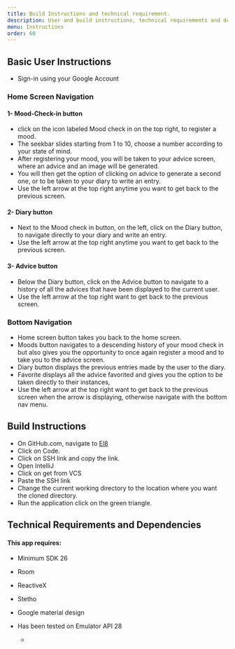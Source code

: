 ```yaml
---
title: Build Instructions and technical requirement.
description: User and build instructions, technical requirements and dependencies.
menu: Instructions
order: 60
---
```


## Basic User Instructions
- Sign-in using your Google Account

### Home Screen Navigation 

#### 1- Mood-Check-in button  
  - click on the icon labeled Mood check in on the top right, to register a mood.
  - The seekbar slides starting from 1 to 10, choose a number according to your state of mind.
  - After registering your mood, you will be taken to your advice screen, where an advice and an image will be generated.
  - You will then get the option of clicking on advice to generate a second one, or to be taken to your diary to write an entry.
  - Use the left arrow at the top right anytime you want to get back to the previous screen.

#### 2- Diary button
  - Next to the Mood check in button, on the left, click on the Diary button, to navigate directly to your diary and write an entry.
  - Use the left arrow at the top right anytime you want to get back to the previous screen. 

#### 3- Advice button
  - Below the Diary button, click on the Advice button to navigate to a history of all the advices that have been displayed to the current user.
  - Use the left arrow at the top right want to get back to the previous screen.

### Bottom Navigation 
  - Home screen button takes you back to the home screen.
  - Moods button navigates to a descending history of your mood check in but also gives you the opportunity to once again register a mood and to take you to the advice screen.
  - Diary button displays the previous entries made by the user to the diary.
  - Favorite displays all the advice favorited and gives you the option to be taken directly to their instances,
  - Use the left arrow at the top right want to get back to the previous screen when the arrow is displaying, otherwise navigate with the bottom nav menu.

## Build Instructions
- On GitHub.com, navigate to [El8](https://github.com/ddc-java-15/el-8)
- Click on Code.
- Click on SSH link and copy the link.
- Open IntelliJ
- Click on get from VCS
- Paste the SSH link
- Change the current working directory to the location where you want the cloned directory.
- Run the application click on the green triangle.

## Technical Requirements and Dependencies

#### This app requires:

- Minimum SDK 26
- Room
- ReactiveX
- Stetho
- Google material design 
- Has been tested on Emulator API 28

        
    -